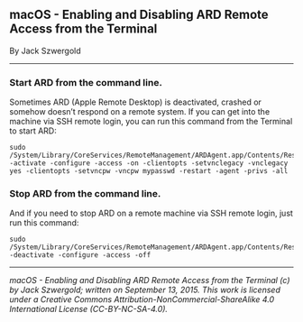## macOS - Enabling and Disabling ARD Remote Access from the Terminal

By Jack Szwergold

***

### Start ARD from the command line.

Sometimes ARD (Apple Remote Desktop) is deactivated, crashed or somehow doesn’t respond on a remote system. If you can get into the machine via SSH remote login, you can run this command from the Terminal to start ARD:

	sudo /System/Library/CoreServices/RemoteManagement/ARDAgent.app/Contents/Resources/kickstart -activate -configure -access -on -clientopts -setvnclegacy -vnclegacy yes -clientopts -setvncpw -vncpw mypasswd -restart -agent -privs -all

### Stop ARD from the command line.

And if you need to stop ARD on a remote machine via SSH remote login, just run this command:

	sudo /System/Library/CoreServices/RemoteManagement/ARDAgent.app/Contents/Resources/kickstart -deactivate -configure -access -off

***

*macOS - Enabling and Disabling ARD Remote Access from the Terminal (c) by Jack Szwergold; written on September 13, 2015. This work is licensed under a Creative Commons Attribution-NonCommercial-ShareAlike 4.0 International License (CC-BY-NC-SA-4.0).*